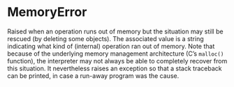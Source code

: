 # MemoryError
Raised when an operation runs out of memory but the situation may still be rescued (by deleting some objects). The associated value is a string indicating what kind of (internal) operation ran out of memory. Note that because of the underlying memory management architecture (C’s `malloc()` function), the interpreter may not always be able to completely recover from this situation. It nevertheless raises an exception so that a stack traceback can be printed, in case a run-away program was the cause.